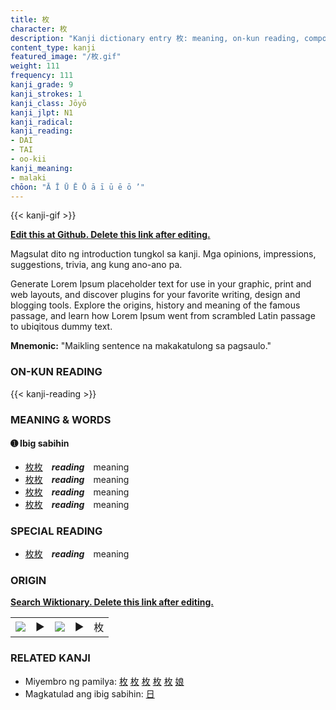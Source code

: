 ```yaml
---
title: 枚
character: 枚
description: "Kanji dictionary entry 枚: meaning, on-kun reading, compounds, origin, related kanji"
content_type: kanji
featured_image: "/枚.gif"
weight: 111
frequency: 111
kanji_grade: 9
kanji_strokes: 1
kanji_class: Jōyō
kanji_jlpt: N1
kanji_radical: 
kanji_reading: 
- DAI
- TAI
- oo-kii
kanji_meaning:
- malaki
chōon: "Ā Ī Ū Ē Ō ā ī ū ē ō ’"
---
```

[//]: # (Don't edit the line below. Kanji animated GIF code is automatically generated.)
{{< kanji-gif >}}

[//]: # (Edit below this line.)

**[Edit this at Github. Delete this link after editing.](https://github.com/tim0g/tim/tree/main/content/kanji/枚/index.md)**

Magsulat dito ng introduction tungkol sa kanji. Mga opinions, impressions, suggestions, trivia, ang kung ano-ano pa.

Generate Lorem Ipsum placeholder text for use in your graphic, print and web layouts, and discover plugins for your favorite writing, design and blogging tools. Explore the origins, history and meaning of the famous passage, and learn how Lorem Ipsum went from scrambled Latin passage to ubiqitous dummy text.
 
**Mnemonic:** "Maikling sentence na makakatulong sa pagsaulo."

### ON-KUN READING

[//]: # (Don't edit the line below. ON-KUN READING code is automatically generated.)
{{< kanji-reading >}}

### MEANING & WORDS

#### ➊ **Ibig sabihin**
  - [枚](../枚)[枚](../枚)　***reading***　meaning
  - [枚](../枚)[枚](../枚)　***reading***　meaning
  - [枚](../枚)[枚](../枚)　***reading***　meaning
  - [枚](../枚)[枚](../枚)　***reading***　meaning

### SPECIAL READING
  - [枚](../枚)[枚](../枚)　***reading***　meaning

### ORIGIN

**[Search Wiktionary. Delete this link after editing.](https://wiktionary.org/wiki/枚)**
<table class="kanji-table"><tr><td>
<img src="60px-枚-bronze.svg.png">
</td><td>▶</td><td>
<img src="60px-枚-oracle.svg.png">
</td><td>▶</td>
<td class="kanji-origin">枚</td>
</tr></table>

### RELATED KANJI
- Miyembro ng pamilya: [枚](../枚) [枚](../枚) [枚](../枚) [枚](../枚) [枚](../枚) [娘](../娘)
- Magkatulad ang ibig sabihin: [日](../日)
